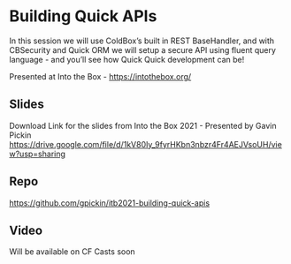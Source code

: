 # Building Quick APIs

In this session we will use ColdBox’s built in REST BaseHandler, and with CBSecurity and Quick ORM we will setup a secure API using fluent query language - and you’ll see how Quick Quick development can be!

Presented at Into the Box - https://intothebox.org/

## Slides

Download Link for the slides from Into the Box 2021 - Presented by Gavin Pickin
https://drive.google.com/file/d/1kV80Iy_9fyrHKbn3nbzr4Fr4AEJVsoUH/view?usp=sharing

## Repo

https://github.com/gpickin/itb2021-building-quick-apis

## Video

Will be available on CF Casts soon
